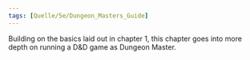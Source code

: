 ```yaml
---
tags: [Quelle/5e/Dungeon_Masters_Guide]
---
```

Building on the basics laid out in chapter 1, this chapter goes into more depth on running a D&D game as Dungeon Master.